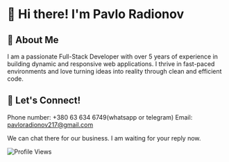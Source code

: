 # 👋 Hi there! I'm Pavlo Radionov

## 🌟 About Me
I am a passionate Full-Stack Developer with over 5 years of experience in building dynamic and responsive web applications. I thrive in fast-paced environments and love turning ideas into reality through clean and efficient code.

## 💬 Let's Connect!
Phone number: +380 63 634 6749(whatsapp or telegram)
Email: pavloradionov217@gmail.com

We can chat there for our business. 
I am waiting for your reply now.

![Profile Views](https://komarev.com/ghpvc/?username=pavlo-corder&color=blue)
